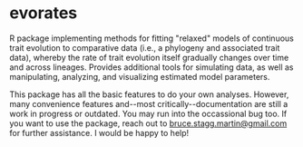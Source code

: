 # evorates
R package implementing methods for fitting "relaxed" models of continuous trait evolution to comparative data (i.e., a phylogeny and associated trait data), whereby the rate of trait evolution itself gradually changes over time and across lineages. Provides additional tools for simulating data, as well as manipulating, analyzing, and visualizing estimated model parameters.

This package has all the basic features to do your own analyses. However, many convenience features and--most critically--documentation are still a work in progress or outdated. You may run into the occassional bug too. If you want to use the package, reach out to bruce.stagg.martin@gmail.com for further assistance. I would be happy to help!
